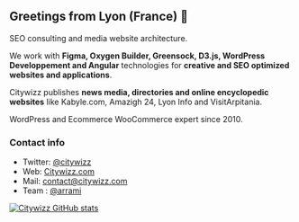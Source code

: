 ## Greetings from Lyon (France) 👋

SEO consulting and media website architecture. 

We work with **Figma, Oxygen Builder, Greensock, D3.js, WordPress Developpement and Angular** technologies for **creative and SEO optimized websites and applications**.

Citywizz publishes **news media, directories and online encyclopedic websites** like Kabyle.com, Amazigh 24, Lyon Info and VisitArpitania.

WordPress and Ecommerce WooCommerce expert since 2010.

### Contact info
- Twitter: [@citywizz](https://twitter.com/citywizz)
- Web: [Citywizz.com](https://citywizz.com) 
- Mail: contact@citywizz.com
- Team : [@arrami](https://twitter.com/arrami)



[![Citywizz GitHub stats](https://github-readme-stats.vercel.app/api?username=citywizz)](https://github.com/citywizz/github-readme-stats)
<!--
**citywizz/citywizz** is a ✨ _special_ ✨ repository because its `README.md` (this file) appears on your GitHub profile.

Here are some ideas to get you started:

- 🔭 I’m currently working on ...
- 🌱 I’m currently learning ...
- 👯 I’m looking to collaborate on ...
- 🤔 I’m looking for help with ...
- 💬 Ask me about ...
- 📫 How to reach me: ...
- 😄 Pronouns: ...
- ⚡ Fun fact: ...
-->
